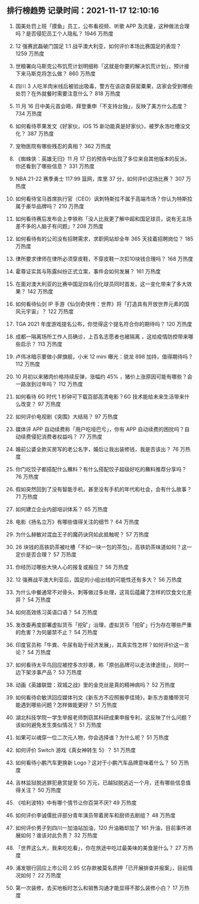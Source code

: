 
## 排行榜趋势 记录时间：2021-11-17 12:10:16
  
  1. 国美处罚上班「摸鱼」员工，公布看视频、听歌 APP 及流量，这种做法合理吗？是否侵犯员工个人隐私？ 1946 万热度
    
  2. 12 强赛武磊破门国足 1:1 战平澳大利亚，如何评价本场比赛国足的表现？ 1259 万热度
    
  3. 世粮署向马斯克公布饥荒计划明细称「这就是你要的解决饥荒计划」，预计接下来马斯克将怎么做？ 860 万热度
    
  4. 四川 3 人吃羊肉米线后被验出吸毒，警方在该店查获罂粟果，店家会受到哪些处罚？在外就餐时需要注意什么？ 818 万热度
    
  5. 11 月 16 日中美元首会晤，拜登重申「不支持台独」，反映了美方什么态度？ 734 万热度
    
  6. 如何看待苹果发文《好家伙，iOS 15 新功能真是好家伙》，被罗永浩吐槽没文化？ 387 万热度
    
  7. 宠物医院有哪些残忍的真相？ 362 万热度
    
  8. 《蜘蛛侠：英雄无归》11 月 17 日的预告中出现了多位来自其他版本的反派，你还看到了哪些信息？ 331 万热度
    
  9. NBA 21-22 赛季勇士 117:99 篮网，库里 37 分，如何评价这场比赛？ 307 万热度
    
  10. 如何看待宝马首席执行官（CEO）讽刺特斯拉不属于高端市场？你认为特斯拉属于豪华品牌吗？ 210 万热度
    
  11. 如何看待赛后发布会上李铁称「没人比我更了解中超和国足球员，说有无主场差不多的人脑子有问题」? 208 万热度
    
  12. 如何看待有的公司没有招聘需求，求职网站却全年 365 天挂着招聘岗位？ 185 万热度
    
  13. 律所要求律师在律所必须穿皮鞋，不穿皮鞋一次扣10块钱合理吗？ 168 万热度
    
  14. 霍尊证实其与陈露纠纷正式立案，事件会如何发展？ 161 万热度
    
  15. 在面对澳大利亚的比赛中国足四名归化球员同时首发，这一变化带来了多大效果？ 142 万热度
    
  16. 如何看待仙剑 IP 手游《仙剑奇侠传：世界》将「打造具有开放世界元素的国风元宇宙」？ 122 万热度
    
  17. TGA 2021 年度游戏提名公布，你觉得这个提名符合你的期待吗？ 120 万热度
    
  18. 成都一隔离场所工作人员确诊，上百名志愿者也被隔离 ，这给疫情防控带来哪些启示？ 113 万热度
    
  19. 卢伟冰暗示要做小屏旗舰，小米 12 mini 曝光：骁龙 898 加持，值得期待吗？ 112 万热度
    
  20. 10 月初以来猪肉价格持续反弹，涨幅约 45% ，猪价上涨原因可能有哪些？会一路涨到过年吗？ 112 万热度
    
  21. 如何看待 6G 时代 1 秒钟可下载百部高清电影？6G 技术能给未来生活带来什么改变？ 97 万热度
    
  22. 如何评价电视剧《突围》大结局？ 97 万热度
    
  23. 媒体评 APP 自动续费称「用户吃哑巴亏」，你有 APP 自动续费的困扰吗？自动续费侵犯消费者权益吗？ 77 万热度
    
  24. 婚前公婆全款买房写的老公名字，婚后让我出装修钱，我是否该出？ 76 万热度
    
  25. 你门吃饺子都搭配什么蘸料？有什么搭配饺子超级好吃的蘸料推荐分享吗？ 76 万热度
    
  26. 假如突然回到了没有智能手机，甚至没有手机的年代和社会，会有什么故事？ 71 万热度
    
  27. 如何建立企业内部培训体系？ 65 万热度
    
  28. 电影《扬名立万》有哪些值得关注的细节？ 64 万热度
    
  29. 为什么赫敏对混血王子的魔药诀窍如此抵触呢？ 57 万热度
    
  30. 26 块钱的高铁奶茶被吐槽「不如一块一包的茶包」，高铁奶茶味道如何？这一定价是否合理？ 57 万热度
    
  31. 你经历过哪些大快人心的报复或报应？ 56 万热度
    
  32. 12 强赛战平澳大利亚后，国足的小组出线的可能性还有多大？ 56 万热度
    
  33. 为什么中餐通常不对骨头、刺等做过多处理，这背后蕴藏了怎样的饮食文化差异？ 54 万热度
    
  34. 如何高效练习英语口语？ 54 万热度
    
  35. 发改委再度部署虚拟货币「挖矿」治理，虚拟货币「挖矿」行为存在哪些严重的危害？为何屡禁不止？ 54 万热度
    
  36. 印度官员称「牛粪、牛尿有助于经济发展」，其真实性怎样？如何评价这一言论？ 54 万热度
    
  37. 如何看待太平鸟回应被控多次抄袭，称「原创品牌可以走法律途径」，同时一边下架涉事产品？ 53 万热度
    
  38. 动画《英雄联盟：双城之战》里的金克丝是真的精神病吗？ 52 万热度
    
  39. 如何看待俞敏洪回应媒体刊文《新东方不应照搬李佳琦》，新东方直播带货可能遇到哪些问题？怎样做能更好？ 51 万热度
    
  40. 湖北科技学院一学生举报老师剽窃其科研成果申报专利，这反映了什么问题？该如何避免发生类似情况？ 51 万热度
    
  41. 如果可以魂穿一位二次元人物，你会选择谁？为什么呢？ 51 万热度
    
  42. 如何评价 Switch 游戏《真女神转生 5》？ 51 万热度
    
  43. 如何看待小鹏汽车更换新 Logo？这对于小鹏汽车品牌意味着什么？ 50 万热度
    
  44. 吉林监狱脱逃罪犯悬赏提至 50 万元，已越狱脱逃近一个月，还有哪些信息值得关注？ 50 万热度
    
  45. 《哈利波特》中有哪个情节让你百哭不厌? 49 万热度
    
  46. 如何评价李诚儒批评部分青年演员带着房车和厨师去剧组？ 48 万热度
    
  47. 如何评价男子到四川一加油站加油，120 升油箱却加了 161 升油，目前事件进展如何？谁该对此负责？ 32 万热度
    
  48. 「世界这么大，我来吃吃看」，你在旅途中吃过最美味的美食是什么？ 27 万热度
    
  49. 浦发银行回应上市公司 2.95 亿存款被莫名质押「已开展排查并报案」，目前情况如何？ 22 万热度
    
  50. 第一次装修，去买地板时怎么和销售沟通才能显得不那么装修小白？ 17 万热度
    